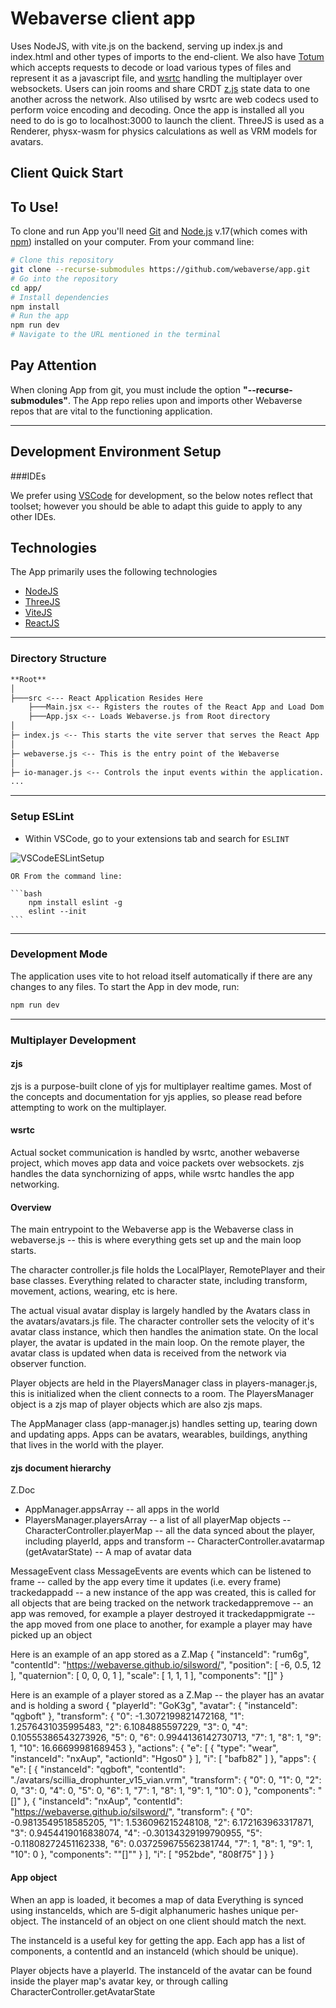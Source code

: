 # Webaverse client app

Uses NodeJS, with vite.js on the backend, serving up index.js and index.html and other types of imports to the end-client. We also have [Totum](https://github.com/webaverse/Totum/) which accepts requests to decode or load various types of files and represent it as a javascript file, and [wsrtc](https://github.com/webaverse/wsrtc/) handling the multiplayer over websockets. Users can join rooms and share CRDT [z.js](https://github.com/webaverse/zjs) state data to one another across the network. Also utilised by wsrtc are web codecs used to perform voice encoding and decoding. 
Once the app is installed all you need to do is go to localhost:3000 to launch the client. ThreeJS is used as a Renderer, physx-wasm for physics calculations as well as VRM models for avatars.
   

## Client Quick Start

## To Use!


To clone and run App you'll need [Git](https://git-scm.com) and [Node.js](https://nodejs.org/en/download/) v.17(which comes with [npm](http://npmjs.com)) installed on your computer. From your command line:

```bash
# Clone this repository
git clone --recurse-submodules https://github.com/webaverse/app.git
# Go into the repository
cd app/
# Install dependencies
npm install
# Run the app
npm run dev
# Navigate to the URL mentioned in the terminal

```
## Pay Attention
When cloning App from git, you must include the option **"--recurse-submodules"**. The App repo relies upon and imports other Webaverse repos that are vital to the functioning application.


---

## Development Environment Setup

###IDEs

We prefer using [VSCode](https://code.visualstudio.com/download) for development, so the below notes reflect that toolset; however you should be able to adapt this guide to apply to any other IDEs.




## Technologies

The App primarily uses the following technologies

* [NodeJS](https://nodejs.org/)
* [ThreeJS](https://threejs.org/)
* [ViteJS](https://vitejs.dev/)
* [ReactJS](https://reactjs.org/)

---

### Directory Structure

```bash
**Root**
│
├───src <--- React Application Resides Here
	├───Main.jsx <-- Rgisters the routes of the React App and Load Dom
	├───App.jsx <-- Loads Webaverse.js from Root directory
│
├─ index.js <-- This starts the vite server that serves the React App
│
├─ webaverse.js <-- This is the entry point of the Webaverse
│
├─ io-manager.js <-- Controls the input events within the application.
...
```

---

### Setup ESLint

* Within VSCode, go to your extensions tab and search for `ESLINT`

![VSCodeESLintSetup](https://user-images.githubusercontent.com/51108458/144331775-2f5363d9-8d3f-4120-bb22-3308047c5605.png)


	OR From the command line:

	```bash
		npm install eslint -g
		eslint --init
	```

---

### Development Mode

The application uses vite to hot reload itself automatically if there are any changes to any files. To start the App in dev mode, run:

```bash
npm run dev
```

---

### Multiplayer Development

#### zjs
zjs is a purpose-built clone of yjs for multiplayer realtime games. Most of the concepts and documentation for yjs applies, so please read before attempting to work on the multiplayer.

#### wsrtc
Actual socket communication is handled by wsrtc, another webaverse project, which moves app data and voice packets over websockets. zjs handles the data synchornizing of apps, while wsrtc handles the app networking.

#### Overview
The main entrypoint to the Webaverse app is the Webaverse class in webaverse.js -- this is where everything gets set up and the main loop starts.

The character controller.js file holds the LocalPlayer, RemotePlayer and their base classes. Everything related to character state, including transform, movement, actions, wearing, etc is here.

The actual visual avatar display is largely handled by the Avatars class in the avatars/avatars.js file. The character controller sets the velocity of it's avatar class instance, which then handles the animation state. On the local player, the avatar is updated in the main loop. On the remote player, the avatar class is updated when data is received from the network via observer function.

Player objects are held in the PlayersManager class in players-manager.js, this is initialized when the client connects to a room. The PlayersManager object is a zjs map of player objects which are also zjs maps. 

The AppManager class (app-manager.js) handles setting up, tearing down and updating apps. Apps can be avatars, wearables, buildings, anything that lives in the world with the player.

#### zjs document hierarchy

Z.Doc
- AppManager.appsArray -- all apps in the world
- PlayersManager.playersArray -- a list of all playerMap objects
-- CharacterController.playerMap -- all the data synced about the player, including playerId, apps and transform
-- CharacterController.avatarmap (getAvatarState) -- A map of avatar data 

MessageEvent class
MessageEvents are events which can be listened to
frame -- called by the app every time it updates (i.e. every frame)
trackedappadd -- a new instance of the app was created, this is called for all objects that are being tracked on the network
trackedappremove -- an app was removed, for example a player destroyed it
trackedappmigrate -- the app moved from one place to another, for example a player may have picked up an object

Here is an example of an app stored as a Z.Map
{
    "instanceId": "rum6g",
    "contentId": "https://webaverse.github.io/silsword/",
    "position": [ -6, 0.5, 12 ],
    "quaternion": [ 0, 0, 0, 1 ],
    "scale": [ 1, 1, 1 ],
    "components": "[]"
}

Here is an example of a player stored as a Z.Map -- the player has an avatar and is holding a sword
{
    "playerId": "GoK3g",
    "avatar": { "instanceId": "qgboft" },
    "transform": {
        "0": -1.3072199821472168,
        "1": 1.2576431035995483,
        "2": 6.1084885597229,
        "3": 0,
        "4": 0.10555386543273926,
        "5": 0,
        "6": 0.9944136142730713,
        "7": 1,
        "8": 1,
        "9": 1,
        "10": 16.66699981689453
    },
    "actions": {
        "e": [
            {
                "type": "wear",
                "instanceId": "nxAup",
                "actionId": "Hgos0"
            }
        ],
        "i": [ "bafb82" ]
    },
    "apps": {
        "e": [
            {
                "instanceId": "qgboft",
                "contentId": "./avatars/scillia_drophunter_v15_vian.vrm",
                "transform": {
                    "0": 0,
                    "1": 0,
                    "2": 0,
                    "3": 0,
                    "4": 0,
                    "5": 0,
                    "6": 1,
                    "7": 1,
                    "8": 1,
                    "9": 1,
                    "10": 0
                },
                "components": "[]"
            },
            {
                "instanceId": "nxAup",
                "contentId": "https://webaverse.github.io/silsword/",
                "transform": {
                    "0": -0.9813549518585205,
                    "1": 1.536096215248108,
                    "2": 6.172163963317871,
                    "3": 0.9454419016838074,
                    "4": -0.30134329199790955,
                    "5": -0.11808272451162338,
                    "6": 0.037259675562381744,
                    "7": 1,
                    "8": 1,
                    "9": 1,
                    "10": 0
                },
                "components": "\"[]\""
            }
        ],
        "i": [ "952bde", "808f75" ]
    }
}

#### App object
When an app is loaded, it becomes a map of data
Everything is synced using instanceIds, which are 5-digit alphanumeric hashes unique per-object. The instanceId of an object on one client should match the next.

The instanceId is a useful key for getting the app. Each app has a list of components, a contentId and an instanceId (which should be unique).

Player objects have a playerId. The instanceId of the avatar can be found inside the player map's avatar key, or through calling CharacterController.getAvatarState

